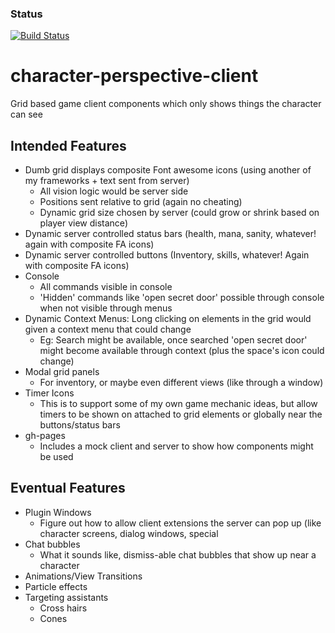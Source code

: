 ### Status
[![Build Status](https://travis-ci.org/chad-autry/character-perspective-client.svg?branch=master)](https://travis-ci.org/chad-autry/character-perspective-client)

# character-perspective-client
Grid based game client components which only shows things the character can see

## Intended Features
* Dumb grid displays composite Font awesome icons \(using another of my frameworks \+ text sent from server\)
   * All vision logic would be server side
   * Positions sent relative to grid \(again no cheating\)
   * Dynamic grid size chosen by server \(could grow or shrink based on player view distance\)
* Dynamic server controlled status bars \(health, mana, sanity, whatever! again with composite FA icons\)
* Dynamic server controlled buttons \(Inventory, skills, whatever! Again with composite FA icons\)
* Console
   * All commands visible in console
   * 'Hidden' commands like 'open secret door' possible through console when not visible through menus
* Dynamic Context Menus: Long clicking on elements in the grid would given a context menu that could change
   * Eg: Search might be available, once searched 'open secret door' might become available through context \(plus the space's icon could change\)
* Modal grid panels
   * For inventory, or maybe even different views \(like through a window\)
* Timer Icons
   * This is to support some of my own game mechanic ideas, but allow timers to be shown on attached to grid elements or globally near the buttons/status bars
* gh-pages
   * Includes a mock client and server to show how components might be used
   
## Eventual Features
* Plugin Windows
   * Figure out how to allow client extensions the server can pop up \(like character screens, dialog windows, special 
* Chat bubbles
   * What it sounds like, dismiss\-able chat bubbles that show up near a character
* Animations/View Transitions
* Particle effects
* Targeting assistants
   * Cross hairs
   * Cones
